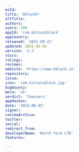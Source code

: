 ```yaml
---
wsId: 
title: 'bblack®'
altTitle: 
authors: 
users: 500
appId: 'com.bitcoinblack'
appCountry: 
released: '2022-09-21'
updated: 2025-02-05
version: '3.2'
stars: 
ratings: 
reviews: 
website: 'https://www.bblack.io'
repository: 
issue: 
icon: 'com.bitcoinblack.jpg'
bugbounty: 
meta: 'ok'
verdict: 'fewusers'
appHashes: 
date: '2023-06-03'
signer: 
reviewArchive: 
twitter: 
social: 
redirect_from: 
developerName: 'North York LTD'
features: 

---
```


